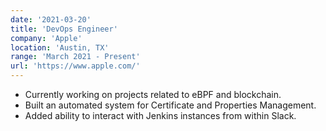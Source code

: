 ```yaml
---
date: '2021-03-20'
title: 'DevOps Engineer'
company: 'Apple'
location: 'Austin, TX'
range: 'March 2021 - Present'
url: 'https://www.apple.com/'
---
```


- Currently working on projects related to eBPF and blockchain.
- Built an automated system for Certificate and Properties Management.
- Added ability to interact with Jenkins instances from within Slack.
